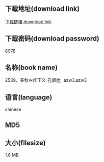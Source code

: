 ## 下载地址(download link)
[下载链接 download link](https://tutu365.netlify.app/?s=2539%E3%80%81%E6%98%A5%E7%A7%8B%E5%B7%A6%E4%BC%A0%E6%AD%A3%E4%B9%89_%E5%AD%94%E9%A2%96%E8%BE%BE_.azw3)

## 下载密码(download password)
8078

## 名称(book name)
2539、春秋左传正义_孔颖达_.azw3.azw3

## 语言(language)
chinese

## MD5


## 大小(filesize)
1.6 MB
